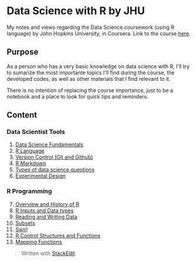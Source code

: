 # Data Science with R by JHU

My notes and views regarding the Data Science coursework (using R language) by John Hopkins University, in Coursera.
Link to the course [here](https://www.coursera.org/specializations/jhu-data-science).

## Purpose

As a person who has a very basic knowledge on data science with R, I'll try to sumarize the most importante topics I'll find during the course,  the developed codes, as well as other materials that I find relevant to it.

There is no intention of replacing the course importance, just to be a notebook and a place to look for quick tips and reminders. 

## Content

### Data Scientist Tools
1. [Data Science Fundamentals](https://github.com/cauabernardino/Data-Science-By-John-Hopkins/blob/master/01%20-%20Data%20Scientist%20Tools/Lesson%2001.md)
2. [R Language](https://github.com/cauabernardino/Data-Science-By-John-Hopkins/blob/master/01%20-%20Data%20Scientist%20Tools/Lesson%2002.md)
3. [Version Control (Git and Github)](https://github.com/cauabernardino/Data-Science-By-John-Hopkins/blob/master/01%20-%20Data%20Scientist%20Tools/Lesson%2003.md)
4. [R Markdown](https://github.com/cauabernardino/Data-Science-By-John-Hopkins/blob/master/01%20-%20Data%20Scientist%20Tools/Lesson%2004.md)
5. [Types of data science questions](https://github.com/cauabernardino/Data-Science-By-John-Hopkins/blob/master/01%20-%20Data%20Scientist%20Tools/Lesson%2005.md)
6. [Experimental Design](https://github.com/cauabernardino/Data-Science-By-John-Hopkins/blob/master/01%20-%20Data%20Scientist%20Tools/Lesson%2006.md)

### R Programming

7. [Overview and History of R](https://github.com/cauabernardino/Data-Science-By-John-Hopkins/blob/master/02%20-%20R%20Programming/Lesson%2007.md)
8. [R Inputs and Data types](https://github.com/cauabernardino/Data-Science-By-John-Hopkins/blob/master/02%20-%20R%20Programming/Lesson%2008.md)
9. [Reading and Writing Data](https://github.com/cauabernardino/Data-Science-By-John-Hopkins/blob/master/02%20-%20R%20Programming/Lesson%2009.md)
10. [Subsets](https://github.com/cauabernardino/Data-Science-By-John-Hopkins/blob/master/02%20-%20R%20Programming/Lesson%2010.md)
11. [Swirl](https://github.com/cauabernardino/Data-Science-By-John-Hopkins/blob/master/02%20-%20R%20Programming/Lesson%2011.md)
12. [R Control Structures and Functions](https://github.com/cauabernardino/Data-Science-By-John-Hopkins/blob/master/02%20-%20R%20Programming/Lesson%2012.md)
13. [Mapping Functions](https://github.com/cauabernardino/Data-Science-By-John-Hopkins/blob/master/02%20-%20R%20Programming/Lesson%2013.md)
> Written with [StackEdit](https://stackedit.io/).
<!--stackedit_data:
eyJoaXN0b3J5IjpbLTQwMzA1NjI5NCwxODYyNTQ2MzAzLDExND
M4NTA2NTEsLTMwOTkyODAyLC0xNzA1MjExNDMsMTU3NjQzMDgy
MywxNTQ4MTUzNDE0LC0xNjM1NTE0MjA3LC01MzU0NTQ1OTksLT
IxNDMzMDI0NywtNzQ0MDAyMTU3LC04MjY4NjAxODUsMTMzMDM2
NjQ1NCwtOTY1NTIwODExLC0xODA1MTQyNzk0LDc4ODY5MTY4Nl
19
-->